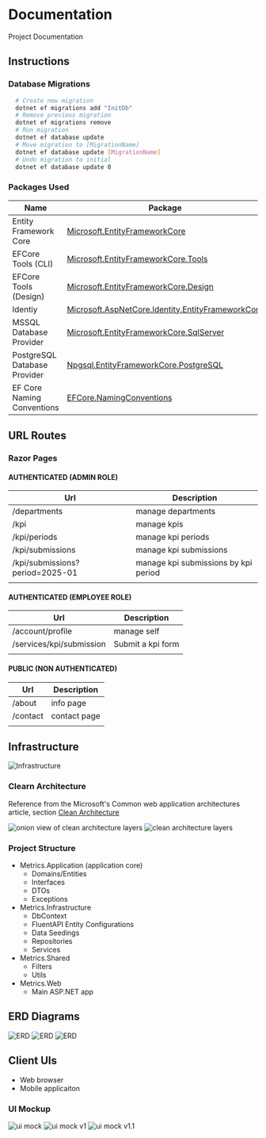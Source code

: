 # Documentation

Project Documentation

## Instructions

### Database Migrations

```bash
  # Create new migration
  dotnet ef migrations add "InitDb"
  # Remove previous migration
  dotnet ef migrations remove
  # Run migration
  dotnet ef database update
  # Move migration to [MigrationName]
  dotnet ef database update [MigrationName]
  # Undo migration to initial
  dotnet ef database update 0
```

### Packages Used

| Name                         | Package                                                                                                                               |
| ---------------------------- | ------------------------------------------------------------------------------------------------------------------------------------- |
| Entity Framework Core        | [Microsoft.EntityFrameworkCore](https://www.nuget.org/packages/Microsoft.EntityFrameworkCore)                                         |
| EFCore Tools (CLI)           | [Microsoft.EntityFrameworkCore.Tools](https://www.nuget.org/packages/Microsoft.EntityFrameworkCore.Tools)                             |
| EFCore Tools (Design)        | [Microsoft.EntityFrameworkCore.Design](https://www.nuget.org/packages/Microsoft.EntityFrameworkCore.Design)                           |
| Identiy                      | [Microsoft.AspNetCore.Identity.EntityFrameworkCore](https://www.nuget.org/packages/Microsoft.AspNetCore.Identity.EntityFrameworkCore) |
| MSSQL Database Provider      | [Microsoft.EntityFrameworkCore.SqlServer](https://www.nuget.org/packages/Microsoft.EntityFrameworkCore.SqlServer)                     |
| PostgreSQL Database Provider | [Npgsql.EntityFrameworkCore.PostgreSQL](https://www.nuget.org/packages/Npgsql.EntityFrameworkCore.PostgreSQL)                         |
| EF Core Naming Conventions   | [EFCore.NamingConventions](https://www.nuget.org/packages/EFCore.NamingConventions)                                                   |

## URL Routes

### Razor Pages

#### AUTHENTICATED (ADMIN ROLE)

| Url                             | Description                          |
| ------------------------------- | ------------------------------------ |
| /departments                    | manage departments                   |
| /kpi                            | manage kpis                          |
| /kpi/periods                    | manage kpi periods                   |
| /kpi/submissions                | manage kpi submissions               |
| /kpi/submissions?period=2025-01 | manage kpi submissions by kpi period |
|                                 |                                      |

#### AUTHENTICATED (EMPLOYEE ROLE)

| Url                      | Description       |
| ------------------------ | ----------------- |
| /account/profile         | manage self       |
| /services/kpi/submission | Submit a kpi form |
|                          |                   |

#### PUBLIC (NON AUTHENTICATED)

| Url      | Description  |
| -------- | ------------ |
| /about   | info page    |
| /contact | contact page |
|          |              |

## Infrastructure

![Infrastructure](./images/infrastructure.png)

### Clearn Architecture

Reference from the Microsoft's Common web application architectures article, section [Clean Architecture](https://learn.microsoft.com/en-us/dotnet/architecture/modern-web-apps-azure/common-web-application-architectures#clean-architecture)

![onion view of clean architecture layers](./images/clean_archi_layers_onion_view.png)
![clean architecture layers](./images/clean_archi_layers.png)

### Project Structure

- Metrics.Application (application core)
  - Domains/Entities
  - Interfaces
  - DTOs
  - Exceptions
- Metrics.Infrastructure
  - DbContext
  - FluentAPI Entity Configurations
  - Data Seedings
  - Repositories
  - Services
- Metrics.Shared
  - Filters
  - Utils
- Metrics.Web
  - Main ASP.NET app

## ERD Diagrams

![ERD](./images/erd_v0.1.png)
![ERD](./images/erd_v0.2.png)
![ERD](./images/erd_v0.3.png)

## Client UIs

- Web browser
- Mobile applicaiton

### UI Mockup

![ui mock](./images/ui_mockup__submission_form.png)
![ui mock v1](./images/ui__submission_form_v1.png)
![ui mock v1.1](./images/ui__submission_form_v1.1.png)
